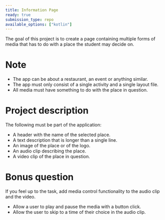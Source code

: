 ```yaml
---
title: Information Page
ready: true
submission_type: repo
available_options: ["kotlin"]
---
```


The goal of this project is to create a page containing multiple forms of media that has to do with a place
the student may decide on.

# Note

- The app can be about a restaurant, an event or anything similar.
- The app must only consist of a single activity and a single layout file.
- All media must have something to do with the place in question.

# Project description

The following must be part of the application:

- A header with the name of the selected place.
- A text description that is longer than a single line.
- An image of the place or of the logo.
- An audio clip describing the place.
- A video clip of the place in question.

# Bonus question

If you feel up to the task, add media control functionality to the audio clip and the video.

- Allow a user to play and pause the media with a button click.
- Allow the user to skip to a time of their choice in the audio clip.

